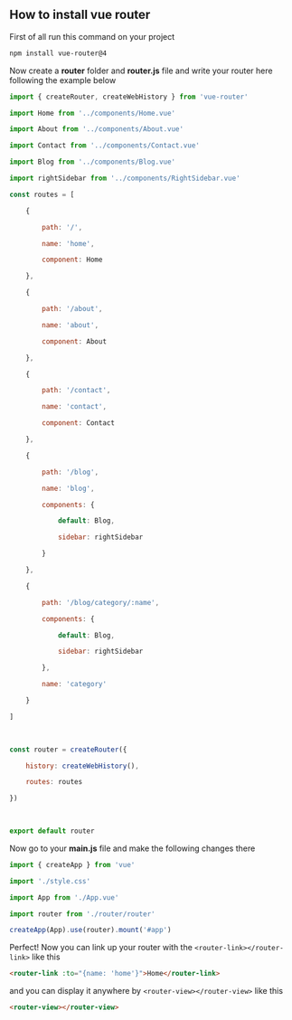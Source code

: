 ## How to install vue router
First of all run this command on your project
```bash
npm install vue-router@4
```

Now create a **router** folder and **router.js** file and write your router here following the example below
```javascript
import { createRouter, createWebHistory } from 'vue-router'

import Home from '../components/Home.vue'

import About from '../components/About.vue'

import Contact from '../components/Contact.vue'

import Blog from '../components/Blog.vue'

import rightSidebar from '../components/RightSidebar.vue'

const routes = [

    {

        path: '/',

        name: 'home',

        component: Home

    },

    {

        path: '/about',

        name: 'about',

        component: About

    },

    {

        path: '/contact',

        name: 'contact',

        component: Contact

    },

    {

        path: '/blog',

        name: 'blog',

        components: {

            default: Blog,

            sidebar: rightSidebar

        }

    },

    {

        path: '/blog/category/:name',

        components: {

            default: Blog,

            sidebar: rightSidebar

        },

        name: 'category'

    }

]

  

const router = createRouter({

    history: createWebHistory(),

    routes: routes

})

  

export default router
```

Now go to your **main.js** file and make the following changes there
```javascript
import { createApp } from 'vue'

import './style.css'

import App from './App.vue'

import router from './router/router'

createApp(App).use(router).mount('#app')
```

Perfect! Now you can link up your router with the `<router-link></router-link>` like this
```html
<router-link :to="{name: 'home'}">Home</router-link>
```

and you can display it anywhere by `<router-view></router-view>` like this
```html
<router-view></router-view>
```
